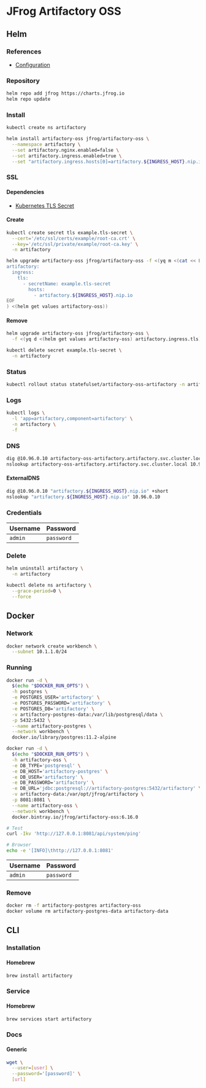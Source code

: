 # JFrog Artifactory OSS

## Helm

### References

- [Configuration](https://github.com/jfrog/charts/tree/master/stable/artifactory-oss#configuration)

### Repository

```sh
helm repo add jfrog https://charts.jfrog.io
helm repo update
```

### Install

```sh
kubectl create ns artifactory
```

```sh
helm install artifactory-oss jfrog/artifactory-oss \
  --namespace artifactory \
  --set artifactory.nginx.enabled=false \
  --set artifactory.ingress.enabled=true \
  --set "artifactory.ingress.hosts[0]=artifactory.${INGRESS_HOST}.nip.io"
```

### SSL

#### Dependencies

- [Kubernetes TLS Secret](/k8s-tls-secret.md)

#### Create

```sh
kubectl create secret tls example.tls-secret \
  --cert='/etc/ssl/certs/example/root-ca.crt' \
  --key='/etc/ssl/private/example/root-ca.key' \
  -n artifactory
```

```sh
helm upgrade artifactory-oss jfrog/artifactory-oss -f <(yq m <(cat << EOF
artifactory:
  ingress:
    tls:
      - secretName: example.tls-secret
        hosts:
          - artifactory.${INGRESS_HOST}.nip.io
EOF
) <(helm get values artifactory-oss))
```

#### Remove

```sh
helm upgrade artifactory-oss jfrog/artifactory-oss \
  -f <(yq d <(helm get values artifactory-oss) artifactory.ingress.tls)

kubectl delete secret example.tls-secret \
  -n artifactory
```

### Status

```sh
kubectl rollout status statefulset/artifactory-oss-artifactory -n artifactory
```

### Logs

```sh
kubectl logs \
  -l 'app=artifactory,component=artifactory' \
  -n artifactory \
  -f
```

### DNS

```sh
dig @10.96.0.10 artifactory-oss-artifactory.artifactory.svc.cluster.local +short
nslookup artifactory-oss-artifactory.artifactory.svc.cluster.local 10.96.0.10
```

#### ExternalDNS

```sh
dig @10.96.0.10 "artifactory.${INGRESS_HOST}.nip.io" +short
nslookup "artifactory.${INGRESS_HOST}.nip.io" 10.96.0.10
```

### Credentials

| Username | Password |
| --- | --- |
| `admin` | `password` |

### Delete

```sh
helm uninstall artifactory \
  -n artifactory

kubectl delete ns artifactory \
  --grace-period=0 \
  --force
```

## Docker

### Network

```sh
docker network create workbench \
  --subnet 10.1.1.0/24
```

### Running

```sh
docker run -d \
  $(echo "$DOCKER_RUN_OPTS") \
  -h postgres \
  -e POSTGRES_USER='artifactory' \
  -e POSTGRES_PASSWORD='artifactory' \
  -e POSTGRES_DB='artifactory' \
  -v artifactory-postgres-data:/var/lib/postgresql/data \
  -p 5432:5432 \
  --name artifactory-postgres \
  --network workbench \
  docker.io/library/postgres:11.2-alpine
```

```sh
docker run -d \
  $(echo "$DOCKER_RUN_OPTS") \
  -h artifactory-oss \
  -e DB_TYPE='postgresql' \
  -e DB_HOST='artifactory-postgres' \
  -e DB_USER='artifactory' \
  -e DB_PASSWORD='artifactory' \
  -e DB_URL='jdbc:postgresql://artifactory-postgres:5432/artifactory' \
  -v artifactory-data:/var/opt/jfrog/artifactory \
  -p 8081:8081 \
  --name artifactory-oss \
  --network workbench \
  docker.bintray.io/jfrog/artifactory-oss:6.16.0
```

```sh
# Test
curl -Ikv 'http://127.0.0.1:8081/api/system/ping'

# Browser
echo -e '[INFO]\thttp://127.0.0.1:8081'
```

| Username | Password |
| --- | --- |
| `admin` | `password` |

### Remove

```sh
docker rm -f artifactory-postgres artifactory-oss
docker volume rm artifactory-postgres-data artifactory-data
```

## CLI

### Installation

#### Homebrew

```sh
brew install artifactory
```

### Service

#### Homebrew

```sh
brew services start artifactory
```

### Docs

#### Generic

```sh
wget \
  --user=[user] \
  --password='[password]' \
  [url]
```
